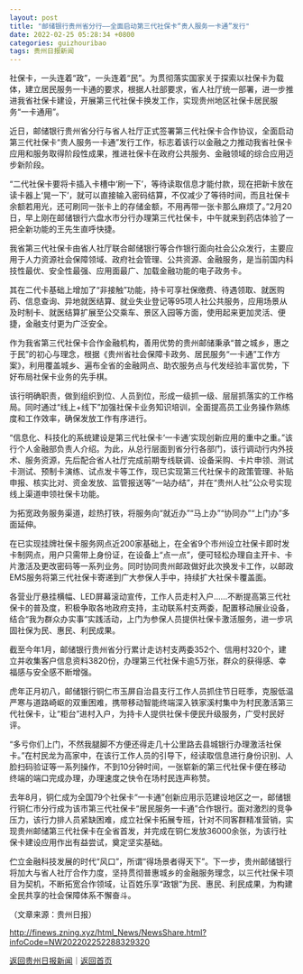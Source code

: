 ```yaml
---
layout: post
title: "邮储银行贵州省分行——全面启动第三代社保卡“贵人服务一卡通”发行"
date: 2022-02-25 05:28:34 +0800
categories: guizhouribao
tags: 贵州日报新闻
---
```

<p>社保卡，一头连着“政”，一头连着“民”。为贯彻落实国家关于探索以社保卡为载体，建立居民服务一卡通的要求，根据人社部要求，省人社厅统一部署，进一步推进我省社保卡建设，开展第三代社保卡换发工作，实现贵州地区社保卡居民服务“一卡通用”。</p>
 <p>近日，邮储银行贵州省分行与省人社厅正式签署第三代社保卡合作协议，全面启动第三代社保卡“贵人服务一卡通”发行工作，标志着该行以金融之力推动我省社保卡应用和服务取得阶段性成果，推进社保卡在政府公共服务、金融领域的综合应用迈步新阶段。</p>
 <p>“二代社保卡要将卡插入卡槽中‘刷一下’，等待读取信息才能付款，现在把新卡放在读卡器上‘晃一下’，就可以直接输入密码结算，不仅减少了等待时间，而且社保卡余额若用光，还可刷同一张卡上的存储金额，不用再带一张卡那么麻烦了。”2月20日，早上刚在邮储银行六盘水市分行办理第三代社保卡，中午就来到药店体验了一把全新功能的王先生直呼快捷。</p>
 <p>我省第三代社保卡由省人社厅联合邮储银行等合作银行面向社会公众发行，主要应用于人力资源社会保障领域、政府社会管理、公共资源、金融服务，是当前国内科技性最优、安全性最强、应用面最广、加载金融功能的电子政务卡。</p>
 <p>其在二代卡基础上增加了“非接触”功能，持卡可享社保缴费、待遇领取、就医购药、信息查询、异地就医结算、就业失业登记等95项人社公共服务，应用场景从及时制卡、就医结算扩展至公交乘车、景区入园等方面，使用起来更加灵活、便捷，金融支付更为广泛安全。</p>
 <p>作为我省第三代社保卡合作金融机构，善用优势的贵州邮储秉承“普之城乡，惠之于民”的初心与理念，根据《贵州省社会保障卡政务、居民服务“一卡通”工作方案》，利用覆盖城乡、遍布全省的金融网点、助农服务点与代发经验丰富优势，下好布局社保卡业务的先手棋。</p>
 <p>该行明确职责，做到组织到位、人员到位，形成一级抓一级、层层抓落实的工作格局。同时通过“线上+线下”加强社保卡业务知识培训，全面提高员工业务操作熟练度和工作效率，确保发放工作有序进行。</p>
 <p>“信息化、科技化的系统建设是第三代社保卡‘一卡通’实现创新应用的重中之重。”该行个人金融部负责人介绍。为此，从总行层面到省分行各部门，该行调动行内外技术、服务资源，先后配合省人社厅完成前期专线联调、设备采购、卡片申领、测试卡测试、预制卡演练、试点发卡等工作，现已实现第三代社保卡的政策管理、补贴申报、核实比对、资金发放、监管报送等“一站办结”，并在“贵州人社”公众号实现线上渠道申领社保卡功能。</p>
 <p>为拓宽政务服务渠道，趁热打铁，将服务向“就近办”“马上办”“协同办”“上门办”多面延伸。</p>
 <p>在已实现挂牌社保卡服务网点近200家基础上，在全省9个市州设立社保卡即时发卡制网点，用户只需带上身份证，在设备上“点一点”，便可轻松办理自主开卡、卡片激活及更改密码等一系列业务。同时协同贵州邮政做好此次换发卡工作，以邮政EMS服务将第三代社保卡寄递到广大参保人手中，持续扩大社保卡覆盖面。</p>
 <p>各营业厅悬挂横幅、LED屏幕滚动宣传，工作人员走村入户……不断提高第三代社保卡的普及度，积极争取各地政府支持，主动联系村支两委，配置移动展业设备，结合“我为群众办实事”实践活动，上门为参保人员提供社保卡激活服务，进一步巩固社保为民、惠民、利民成果。</p>
 <p>截至今年1月，邮储银行贵州省分行累计走访村支两委352个、信用村320个，建立并收集客户信息资料3820份，办理第三代社保卡逾5万张，群众的获得感、幸福感与安全感不断增强。</p>
 <p>虎年正月初八，邮储银行铜仁市玉屏自治县支行工作人员抓住节日旺季，克服低温严寒与道路崎岖的双重困难，携带移动智能终端深入铁家溪村集中为村民激活第三代社保卡，让“柜台”进村入户，为持卡人提供社保卡便民升级服务，广受村民好评。</p>
 <p>“多亏你们上门，不然我腿脚不方便还得走几十公里路去县城银行办理激活社保卡。”在村民龙为高家中，在该行工作人员的引导下，经读取信息进行身份识别、人脸扫码验证等一系列操作，不到10分钟时间，一张崭新的第三代社保卡便在移动终端的端口完成办理，办理速度之快令在场村民连声称赞。</p>
 <p>去年8月，铜仁成为全国79个社保卡“一卡通”创新应用示范建设地区之一，邮储银行铜仁市分行成为该市第三代社保卡“居民服务一卡通”合作银行。面对激烈的竞争压力，该行力排人员紧缺困难，成立社保卡拓展专班，针对不同客群精准营销，实现贵州邮储第三代社保卡在全省首发，并完成在铜仁发放36000余张，为该行社保卡建设应用作出有益尝试，奠定坚实基础。</p>
 <p>伫立金融科技发展的时代“风口”，所谓“得场景者得天下”。下一步，贵州邮储银行将加大与省人社厅合作力度，坚持贯彻普惠城乡的金融服务理念，以三代社保卡项目为契机，不断拓宽合作领域，让百姓乐享“政银”为民、惠民、利民成果，为构建全民共享的社会保障体系不懈奋斗。 </p><p class="em_media">（文章来源：贵州日报）</p>

<http://finews.zning.xyz/html_News/NewsShare.html?infoCode=NW202202252288329320>

[返回贵州日报新闻](//finews.withounder.com/category/guizhouribao.html)｜[返回首页](//finews.withounder.com/)